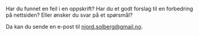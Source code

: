 Har du funnet en feil i en oppskrift? Har du et godt forslag til en forbedring på nettsiden? Eller ønsker du svar på et spørsmål?

Da kan du sende en e-post til njord.solberg@gmail.no.